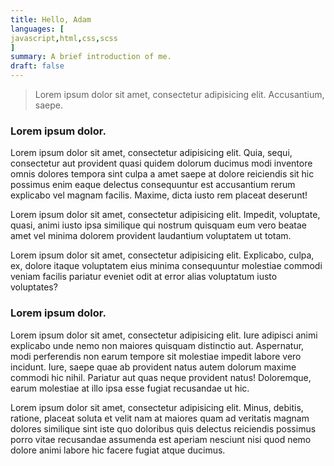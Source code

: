 ```yaml
---
title: Hello, Adam
languages: [
javascript,html,css,scss
]
summary: A brief introduction of me.
draft: false 
---
```


> Lorem ipsum dolor sit amet, consectetur adipisicing elit. Accusantium, saepe.

### Lorem ipsum dolor.

Lorem ipsum dolor sit amet, consectetur adipisicing elit. Quia, sequi, consectetur aut provident quasi quidem dolorum ducimus modi inventore omnis dolores tempora sint culpa a amet saepe at dolore reiciendis sit hic possimus enim eaque delectus consequuntur est accusantium rerum explicabo vel magnam facilis. Maxime, dicta iusto rem placeat deserunt!

Lorem ipsum dolor sit amet, consectetur adipisicing elit. Impedit, voluptate, quasi, animi iusto ipsa similique qui nostrum quisquam eum vero beatae amet vel minima dolorem provident laudantium voluptatem ut totam.

Lorem ipsum dolor sit amet, consectetur adipisicing elit. Explicabo, culpa, ex, dolore itaque voluptatem eius minima consequuntur molestiae commodi veniam facilis pariatur eveniet odit at error alias voluptatum iusto voluptates?


### Lorem ipsum dolor.


Lorem ipsum dolor sit amet, consectetur adipisicing elit. Iure adipisci animi explicabo unde nemo non maiores quisquam distinctio aut. Aspernatur, modi perferendis non earum tempore sit molestiae impedit labore vero incidunt. Iure, saepe quae ab provident natus autem dolorum maxime commodi hic nihil. Pariatur aut quas neque provident natus! Doloremque, earum molestiae at illo ipsa esse fugiat recusandae ut hic.


Lorem ipsum dolor sit amet, consectetur adipisicing elit. Minus, debitis, ratione, placeat soluta et velit nam at maiores quam ad veritatis magnam dolores similique sint iste quo doloribus quis delectus reiciendis possimus porro vitae recusandae assumenda est aperiam nesciunt nisi quod nemo dolore animi labore hic facere fugiat atque ducimus.
